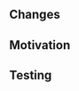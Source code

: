 <!-- Note that VantaInc/eslint-plugin-vanta is a public repository. -->
## Changes

## Motivation

## Testing